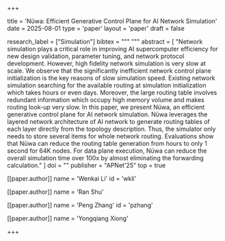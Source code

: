 +++

title = 'Nüwa: Efficient Generative Control Plane for AI Network Simulation'
date = 2025-08-01
type = 'paper'
layout = 'paper'
draft = false

research_label = ["Simulation"]
bibtex = """
"""
abstract = [ "Network simulation plays a critical role in improving AI supercomputer efficiency for new design validation, parameter tuning, and network protocol development. However, high fidelity network simulation is very slow at scale. We observe that the significantly inefficient network control plane initialization is the key reasons of slow simulation speed. Existing network simulation searching for the available routing at simulation initialization which takes hours or even days. Moreover, the large routing table involves redundant information which occupy high memory volume and makes routing look-up very slow. In this paper, we present Nüwa, an efficient generative control plane for AI network simulation. Nüwa leverages the layered network architecture of AI network to generate routing tables of each layer directly from the topology description. Thus, the simulator only needs to store several items for whole network routing. Evaluations show that Nüwa can reduce the routing table generation from hours to only 1 second for 64K nodes. For data plane execution, Nüwa can reduce the overall simulation time over 100x by almost eliminating the forwarding calculation." ]
doi = ""
publisher = "APNet'25"
top = true

[[paper.author]]
name = 'Wenkai Li'
id = 'wkli'

[[paper.author]]
name = 'Ran Shu'

[[paper.author]] 
name = 'Peng Zhang'
id = 'pzhang'

[[paper.author]]
name = 'Yongqiang Xiong'

+++
